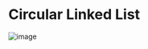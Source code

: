 # Circular Linked List

![image](https://user-images.githubusercontent.com/80885981/169638137-f78edc74-79c7-4a74-9a79-aeeafadde801.png)
